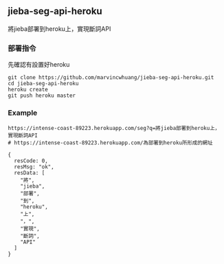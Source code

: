 ## jieba-seg-api-heroku
將jieba部署到heroku上，實現斷詞API

### 部署指令
先確認有設置好heroku
```
git clone https://github.com/marvincwhuang/jieba-seg-api-heroku.git
cd jieba-seg-api-heroku 
heroku create
git push heroku master
```
### Example 
```
https://intense-coast-89223.herokuapp.com/seg?q=將jieba部署到heroku上，實現斷詞API
# https://intense-coast-89223.herokuapp.com/為部署到heroku所形成的網址
```
```
{
  resCode: 0,
  resMsg: "ok",
  resData: [
    "將",
    "jieba",
    "部署",
    "到",
    "heroku",
    "上",
    "，",
    "實現",
    "斷詞",
    "API"
  ]
}
```
